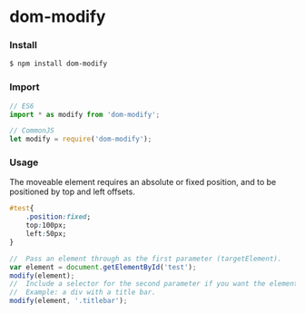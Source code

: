# dom-modify

### Install

```bash
$ npm install dom-modify
```

### Import
```js
// ES6
import * as modify from 'dom-modify';

// CommonJS
let modify = require('dom-modify');
```

### Usage
The moveable element requires an absolute or fixed position, and to be positioned by top and left offsets.
```css
#test{
	.position:fixed;
	top:100px;
	left:50px;
}
```
```js
//	Pass an element through as the first parameter (targetElement).
var element = document.getElementById('test');
modify(element);
//	Include a selector for the second parameter if you want the element to be repositioned when dragging a child.
//	Example: a div with a title bar.
modify(element, '.titlebar');
```
